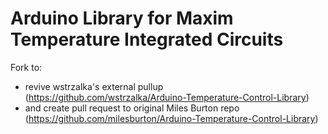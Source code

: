 # Arduino Library for Maxim Temperature Integrated Circuits

Fork to:
- revive wstrzalka's external pullup (https://github.com/wstrzalka/Arduino-Temperature-Control-Library)
- and create pull request to  original Miles Burton repo (https://github.com/milesburton/Arduino-Temperature-Control-Library)

